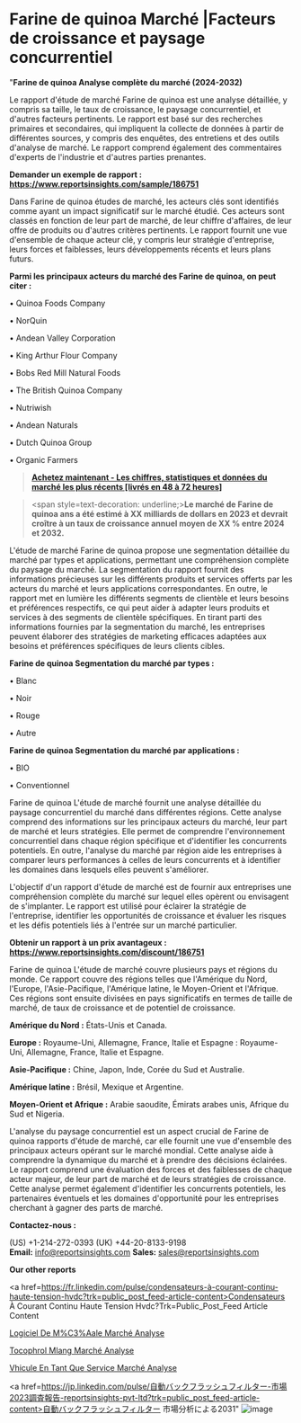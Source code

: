 # Farine de quinoa Marché |Facteurs de croissance et paysage concurrentiel

"<strong>Farine de quinoa Analyse complète du marché (2024-2032)</strong>

Le rapport d'étude de marché Farine de quinoa est une analyse détaillée, y compris sa taille, le taux de croissance, le paysage concurrentiel, et d'autres facteurs pertinents. Le rapport est basé sur des recherches primaires et secondaires, qui impliquent la collecte de données à partir de différentes sources, y compris des enquêtes, des entretiens et des outils d'analyse de marché. Le rapport comprend également des commentaires d'experts de l'industrie et d'autres parties prenantes.

<strong>Demander un exemple de rapport : </strong><strong><a href=https://www.reportsinsights.com/sample/186751>https://www.reportsinsights.com/sample/186751</a></strong>

Dans Farine de quinoa études de marché, les acteurs clés sont identifiés comme ayant un impact significatif sur le marché étudié. Ces acteurs sont classés en fonction de leur part de marché, de leur chiffre d'affaires, de leur offre de produits ou d'autres critères pertinents. Le rapport fournit une vue d'ensemble de chaque acteur clé, y compris leur stratégie d'entreprise, leurs forces et faiblesses, leurs développements récents et leurs plans futurs.

<strong>Parmi les principaux acteurs du marché des Farine de quinoa, on peut citer :</strong>

• Quinoa Foods Company

• NorQuin

• Andean Valley Corporation

• King Arthur Flour Company

• Bobs Red Mill Natural Foods

• The British Quinoa Company

• Nutriwish

• Andean Naturals

• Dutch Quinoa Group

• Organic Farmers

<blockquote><a href=https://reportsinsights.com/buynow/186751><span style=text-decoration: underline;><strong>Achetez maintenant - Les chiffres, statistiques et données du marché les plus récents [livrés en 48 à 72 heures]</strong></span></a></blockquote>
<blockquote>
<div class=group w-full text-gray-800 dark:text-gray-100 border-b border-black/10 dark:border-gray-900/50 bg-gray-50 dark:bg-[#444654]>
<div class=flex p-4 gap-4 text-base md:gap-6 md:max-w-2xl lg:max-w-xl xl:max-w-3xl md:py-6 lg:px-0 m-auto>
<div class=relative flex flex-col w-[calc(100%-50px)] gap-1 md:gap-3 lg:w-[calc(100%-115px)]>
<div class=flex flex-grow flex-col gap-3>
<div class=min-h-[20px] flex flex-col items-start gap-4 whitespace-pre-wrap break-words>
<div class=result-streaming markdown prose w-full break-words dark:prose-invert light>

<span style=text-decoration: underline;><strong>Le marché de Farine de quinoa ans a été estimé à XX milliards de dollars en 2023 et devrait croître à un taux de croissance annuel moyen de XX % entre 2024 et 2032.</strong></span>

</div>
</div>
</div>
</div>
</div>
</div></blockquote>
L'étude de marché Farine de quinoa propose une segmentation détaillée du marché par types et applications, permettant une compréhension complète du paysage du marché. La segmentation du rapport fournit des informations précieuses sur les différents produits et services offerts par les acteurs du marché et leurs applications correspondantes. En outre, le rapport met en lumière les différents segments de clientèle et leurs besoins et préférences respectifs, ce qui peut aider à adapter leurs produits et services à des segments de clientèle spécifiques. En tirant parti des informations fournies par la segmentation du marché, les entreprises peuvent élaborer des stratégies de marketing efficaces adaptées aux besoins et préférences spécifiques de leurs clients cibles.

<strong>Farine de quinoa Segmentation du marché par types :</strong>

• Blanc

• Noir

• Rouge

• Autre

<strong>Farine de quinoa Segmentation du marché par applications :</strong>

• BIO

• Conventionnel

Farine de quinoa L'étude de marché fournit une analyse détaillée du paysage concurrentiel du marché dans différentes régions. Cette analyse comprend des informations sur les principaux acteurs du marché, leur part de marché et leurs stratégies. Elle permet de comprendre l'environnement concurrentiel dans chaque région spécifique et d'identifier les concurrents potentiels. En outre, l'analyse du marché par région aide les entreprises à comparer leurs performances à celles de leurs concurrents et à identifier les domaines dans lesquels elles peuvent s'améliorer.

L'objectif d'un rapport d'étude de marché est de fournir aux entreprises une compréhension complète du marché sur lequel elles opèrent ou envisagent de s'implanter. Le rapport est utilisé pour éclairer la stratégie de l'entreprise, identifier les opportunités de croissance et évaluer les risques et les défis potentiels liés à l'entrée sur un marché particulier.

<strong>Obtenir un rapport à un prix avantageux : <a href=https://www.reportsinsights.com/discount/186751>https://www.reportsinsights.com/discount/186751</a></strong>

Farine de quinoa L'étude de marché couvre plusieurs pays et régions du monde. Ce rapport couvre des régions telles que l'Amérique du Nord, l'Europe, l'Asie-Pacifique, l'Amérique latine, le Moyen-Orient et l'Afrique. Ces régions sont ensuite divisées en pays significatifs en termes de taille de marché, de taux de croissance et de potentiel de croissance.

<strong>Amérique du Nord :</strong> États-Unis et Canada.

<strong>Europe :</strong> Royaume-Uni, Allemagne, France, Italie et Espagne : Royaume-Uni, Allemagne, France, Italie et Espagne.

<strong>Asie-Pacifique :</strong> Chine, Japon, Inde, Corée du Sud et Australie.

<strong>Amérique latine :</strong> Brésil, Mexique et Argentine.

<strong>Moyen-Orient et Afrique :</strong> Arabie saoudite, Émirats arabes unis, Afrique du Sud et Nigeria.

L'analyse du paysage concurrentiel est un aspect crucial de Farine de quinoa rapports d'étude de marché, car elle fournit une vue d'ensemble des principaux acteurs opérant sur le marché mondial. Cette analyse aide à comprendre la dynamique du marché et à prendre des décisions éclairées. Le rapport comprend une évaluation des forces et des faiblesses de chaque acteur majeur, de leur part de marché et de leurs stratégies de croissance. Cette analyse permet également d'identifier les concurrents potentiels, les partenaires éventuels et les domaines d'opportunité pour les entreprises cherchant à gagner des parts de marché.

<strong>Contactez-nous :</strong>

(US) +1-214-272-0393
(UK) +44-20-8133-9198
<strong>Email:</strong> <a>info@reportsinsights.com</a>
<strong>Sales:</strong> <a>sales@reportsinsights.com</a>

<strong>Our other reports</strong>

<a href=https://fr.linkedin.com/pulse/condensateurs-à-courant-continu-haute-tension-hvdc?trk=public_post_feed-article-content>Condensateurs À Courant Continu Haute Tension Hvdc?Trk=Public_Post_Feed Article Content</a>

<a href=https://www.linkedin.com/pulse/logiciel-de-m%C3%AAl%C3%A9e-march%C3%A9-segmentation-tendances-2y5df/>Logiciel De M%C3%Aale Marché Analyse</a>

<a href=https://www.linkedin.com/pulse/tocoph%C3%A9rol-m%C3%A9lang%C3%A9-march%C3%A9-rapport-sur-le-paysage-tr0yf/>Tocophrol Mlang Marché Analyse</a>

<a href=https://www.linkedin.com/pulse/v%C3%A9hicule-en-tant-que-service-march%C3%A9-finances-fgmuf/>Vhicule En Tant Que Service Marché Analyse</a>

<a href=https://jp.linkedin.com/pulse/自動バックフラッシュフィルター-市場2023調査報告-reportsinsights-pvt-ltd?trk=public_post_feed-article-content>自動バックフラッシュフィルター 市場分析による2031</a>"
![image](https://github.com/daminid12/RImarketTech/assets/158430485/46d89efd-e358-4e66-9b5c-dcccac09ff2c)
